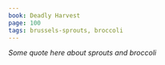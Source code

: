 ```yaml
---
book: Deadly Harvest
page: 100
tags: brussels-sprouts, broccoli
---
```

<i>Some quote here about sprouts and broccoli</i>
